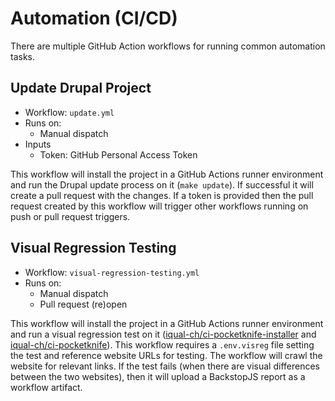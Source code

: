 # Automation (CI/CD)

There are multiple GitHub Action workflows for running common automation tasks.

## Update Drupal Project

* Workflow: `update.yml`
* Runs on:
    * Manual dispatch
* Inputs
    * Token: GitHub Personal Access Token

This workflow will install the project in a GitHub Actions runner environment and run the Drupal update process on it (`make update`). If successful it will create a pull request with the changes. If a token is provided then the pull request created by this workflow will trigger other workflows running on push or pull request triggers.

## Visual Regression Testing

* Workflow: `visual-regression-testing.yml`
* Runs on:
    * Manual dispatch
    * Pull request (re)open

This workflow will install the project in a GitHub Actions runner environment and run a visual regression test on it ([iqual-ch/ci-pocketknife-installer](https://github.com/iqual-ch/ci-pocketknife-installer) and [iqual-ch/ci-pocketknife](https://github.com/iqual-ch/ci-pocketknife/)). This workflow requires a `.env.visreg` file setting the test and reference website URLs for testing. The workflow will crawl the website for relevant links. If the test fails (when there are visual differences between the two websites), then it will upload a BackstopJS report as a workflow artifact.